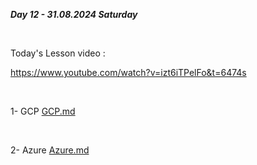 _**Day 12 - 31.08.2024 Saturday**_

<br>

Today's Lesson video :

https://www.youtube.com/watch?v=izt6iTPelFo&t=6474s

<br>

1- GCP [GCP.md](GCP.md)

<br>

2- Azure [Azure.md](Azure.md)

